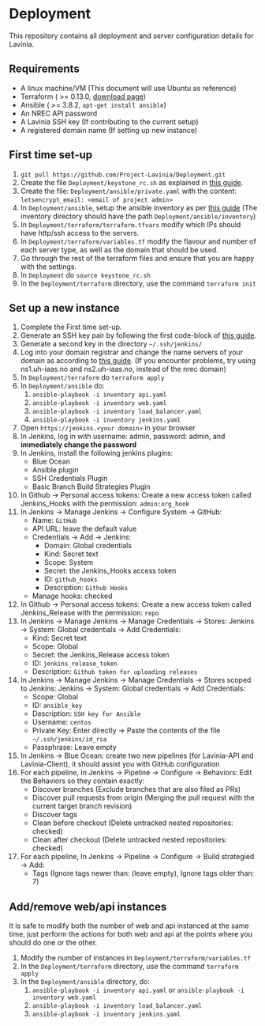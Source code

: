 # Deployment
This repository contains all deployment and server configuration details for Lavinia.

## Requirements
 <!--- I think terraform grabs this client automatically, but not sure.
 - Openstack client ( >= 5.3.1, `pip3 install python-openstackclient`)
  -->
 - A linux machine/VM (This document will use Ubuntu as reference)
 - Terraform ( >= 0.13.0, [download page](https://www.terraform.io/downloads.html))
 - Ansible ( >= 3.8.2, `apt-get install ansible`)
 - An NREC API password
 - A Lavinia SSH key (If contributing to the current setup)
 - A registered domain name (If setting up new instance)

## First time set-up
1. `git pull https://github.com/Project-Lavinia/Deployment.git`
2. Create the file `Deployment/keystone_rc.sh` as explained in [this guide](https://docs.nrec.no/api.html#using-the-cli-tools).
3. Create the file: `Deployment/ansible/private.yaml` with the content: `letsencrypt_email: <email of project admin>`
4. In `Deployment/ansible`, setup the ansible inventory as per [this guide](https://docs.nrec.no/terraform-part4.html#ansible-inventory-from-terraform-state) (The inventory directory should have the path `Deployment/ansible/inventory`)
5. In `Deployment/terraform/terraform.tfvars` modify which IPs should have http/ssh access to the servers.
6. In `Deployment/terraform/variables.tf` modify the flavour and number of each server type, as well as the domain that should be used.
7. Go through the rest of the terraform files and ensure that you are happy with the settings.
8. In `Deployment` do `source keystone_rc.sh`
9. In the `Deployment/terraform` directory, use the command `terraform init`

## Set up a new instance
1. Complete the First time set-up.
2. Generate an SSH key pair by following the first code-block of [this guide](https://docs.nrec.no/create-virtual-machine.html#importing-an-existing-key).
3. Generate a second key in the directory `~/.ssh/jenkins/`
4. Log into your domain registrar and change the name servers of your domain as according to [this guide](https://docs.nrec.no/dns.html#when-to-use-the-dns-service). (If you encounter problems, try using ns1.uh-iaas.no and ns2.uh-iaas.no, instead of the nrec domain)
5. In `Deployment/terraform` do `terraform apply`
6. In `Deployment/ansible` do:
    1. `ansible-playbook -i inventory api.yaml`
    2. `ansible-playbook -i inventory web.yaml`
    3. `ansible-playbook -i inventory load_balancer.yaml`
    4. `ansible-playbook -i inventory jenkins.yaml`
7. Open `https://jenkins.<your domain>` in your browser
8. In Jenkins, log in with username: admin, password: admin, and **immediately change the password**
9. In Jenkins, install the following jenkins plugins:
    * Blue Ocean
    * Ansible plugin
    * SSH Credentials Plugin
    * Basic Branch Build Strategies Plugin
10. In Github -> Personal access tokens: Create a new access token called Jenkins_Hooks with the permission: `admin:org_hook`
11. In Jenkins -> Manage Jenkins -> Configure System -> GitHub:
    * Name: `GitHub`
    * API URL: leave the default value
    * Credentials -> Add -> Jenkins:
        * Domain: Global credentials
        * Kind: Secret text
        * Scope: System
        * Secret: the Jenkins_Hooks access token
        * ID: `github_hooks`
        * Description: `Github Hooks`
    * Manage hooks: checked
12. In Github -> Personal access tokens: Create a new access token called Jenkins_Release with the permission: `repo`
13. In Jenkins -> Manage Jenkins -> Manage Credentials -> Stores: Jenkins -> System: Global credentials -> Add Credentials:
    * Kind: Secret text
    * Scope: Global
    * Secret: the Jenkins_Release access token
    * ID: `jenkins_release_token`
    * Description: `Github token for uploading releases`
14. In Jenkins -> Manage Jenkins -> Manage Credentials -> Stores scoped to Jenkins: Jenkins -> System: Global credentials -> Add Credentials:
    * Scope: Global
    * ID: `ansible_key`
    * Description: `SSH key for Ansible`
    * Username: `centos`
    * Private Key: Enter directly -> Paste the contents of the file `~/.ssh/jenkins/id_rsa`
    * Passphrase: Leave empty
15. In Jenkins -> Blue Ocean: create two new pipelines (for Lavinia-API and Lavinia-Client), it should assist you with GitHub configuration
16. For each pipeline, In Jenkins -> Pipeline -> Configure -> Behaviors: Edit the Behaviors so they contain exactly:
    * Discover branches (Exclude branches that are also filed as PRs)
    * Discover pull requests from origin (Merging the pull request with the current target branch revision)
    * Discover tags
    * Clean before checkout (Delete untracked nested repositories: checked)
    * Clean after checkout (Delete untracked nested repositories: checked)
17. For each pipeline, In Jenkins -> Pipeline -> Configure -> Build strategied -> Add:
    * Tags (Ignore tags newer than: (leave empty), Ignore tags older than: 7)
    


## Add/remove web/api instances
It is safe to modify both the number of web and api instanced at the same time, just perform the actions for both web and api at the points where you should do one or the other.

1. Modify the number of instances in `Deployment/terraform/variables.tf`
2. In the `Deployment/terraform` directory, use the command `terraform apply`
3. In the `Deployment/ansible` directory, do:
    1. `ansible-playbook -i inventory api.yaml` or `ansible-playbook -i inventory web.yaml`
    2. `ansible-playbook -i inventory load_balancer.yaml`
    3. `ansible-playbook -i inventory jenkins.yaml`